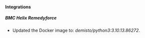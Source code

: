 #### Integrations
##### BMC Helix Remedyforce
- Updated the Docker image to: *demisto/python3:3.10.13.86272*.
